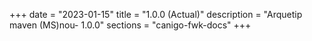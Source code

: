 +++
date        = "2023-01-15"
title       = "1.0.0 (Actual)"
description = "Arquetip maven (MS)nou- 1.0.0"
sections    = "canigo-fwk-docs"
+++

